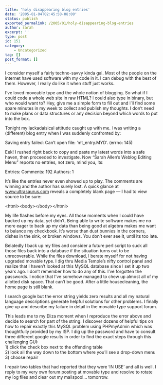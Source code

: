 ```yaml
---
title: 'holy disappearing blog entries'
date: '2005-01-04T02:45:50-08:00'
status: publish
exported_permalink: /2005/01/holy-disappearing-blog-entries
author: sarah
excerpt: ''
type: post
id: 151
category:
    - Uncategorized
tag: []
post_format: []
---
```

I consider myself a fairly techno-savvy kinda gal. Most of the people on the internet have used software with my code in it. I can debug with the best of them. However, I really do like it when stuff just works.

I’ve loved moveable type and the whole notion of blogging. So what if I could code a whole web site in raw HTML? I could also type in binary, but who would want to? Hey, give me a simple form to fill out and I’ll find some spare minutes in my week to collect and publish my thoughts. I don’t need to make plans or data structures or any decision beyond which words to put into the box.

Tonight my lackadaisical attitude caught up with me. I was writing a (different) blog entry when I was suddenly confronted by:

 Saving entry failed: Can’t open file: ‘mt\_entry.MYD’. (errno: 145)

Eek! I rushed right back to copy and paste my latest words into a safe haven, then proceeded to investigate. Now “Sarah Allen’s Weblog Editing Menu” reports no entries, not zero, mind you, its:

 Entries: Comments: 192 Authors: 1

It’s like the entries never even showed up to play. The comments are winning and the author has surely lost. A quick glance at www.ultrasaurus.com reveals a completely blank page — I had to view source to be sure:

 &lt;html&gt;&lt;body&gt;&lt;/body&gt;&lt;/html&gt;

My life flashes before my eyes. All those moments when I could have backed up my data, yet didn’t. Being able to write software makes me no more eager to back up my data than being good at algebra makes me want to balance my checkbook. It’s worse than dust bunnies in the corners, dishes in the sink, or broken windows. You don’t ever see it, until its too late.

Belatedly I back up my files and consider a future perl script to suck all those files back into a database if the situation turns out to be unrecoverable. While the files download, I berate myself for not having upgraded movable type. I dig thru Media Temple’s nifty control panel and realize that I haven’t looked at this MySQL database since I set it up two years ago. I don’t remember how to do any of this. I’ve forgotten the passwords. I notice that I’ve somehow managed to chew up almost all of my allotted disk space. That can’t be good. After a little housecleaning, the home page is still blank.

I search google but the error string yields zero results and all my natural language descriptions generate helpful solutions for other problems. I finally give up and describe my failure in detail in the movable type support forum.

This leads me to my Eliza moment when I reproduce the error above and decide to search for part of the string. I discover dozens of helpful tips on how to repair exactly this MySQL problem using PHPmyAdmin which was thoughtfully provided by my ISP. I dig up the password and have to consult three different google results in order to find the exact steps through this challenging GUI:  
1\) click the check box next to the offending table  
2\) look all the way down to the bottom where you’ll see a drop-down menu  
3\) choose repair

I repair two tables that had reported that they were ‘IN USE’ and all is well. I reply to my very own forum posting at movable type and resolve to rotate my log files and clear out my mailspool… tomorrow.
